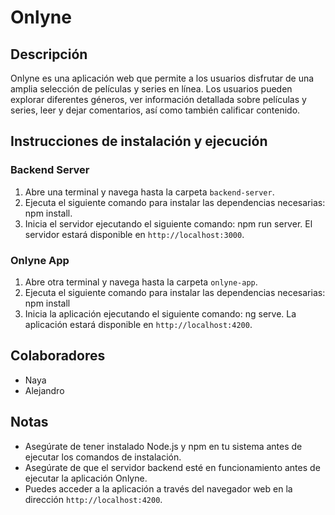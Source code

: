 # Onlyne

## Descripción

Onlyne es una aplicación web que permite a los usuarios disfrutar de una amplia selección de películas y series en línea. Los usuarios pueden explorar diferentes géneros, ver información detallada sobre películas y series, leer y dejar comentarios, así como también calificar contenido.

## Instrucciones de instalación y ejecución

### Backend Server

1. Abre una terminal y navega hasta la carpeta `backend-server`.
2. Ejecuta el siguiente comando para instalar las dependencias necesarias:
npm install.
3. Inicia el servidor ejecutando el siguiente comando:
npm run server.
El servidor estará disponible en `http://localhost:3000`.

### Onlyne App

1. Abre otra terminal y navega hasta la carpeta `onlyne-app`.
2. Ejecuta el siguiente comando para instalar las dependencias necesarias:
npm install
3. Inicia la aplicación ejecutando el siguiente comando:
ng serve.
La aplicación estará disponible en `http://localhost:4200`.

## Colaboradores

- Naya
- Alejandro

## Notas

- Asegúrate de tener instalado Node.js y npm en tu sistema antes de ejecutar los comandos de instalación.
- Asegúrate de que el servidor backend esté en funcionamiento antes de ejecutar la aplicación Onlyne.
- Puedes acceder a la aplicación a través del navegador web en la dirección `http://localhost:4200`.
